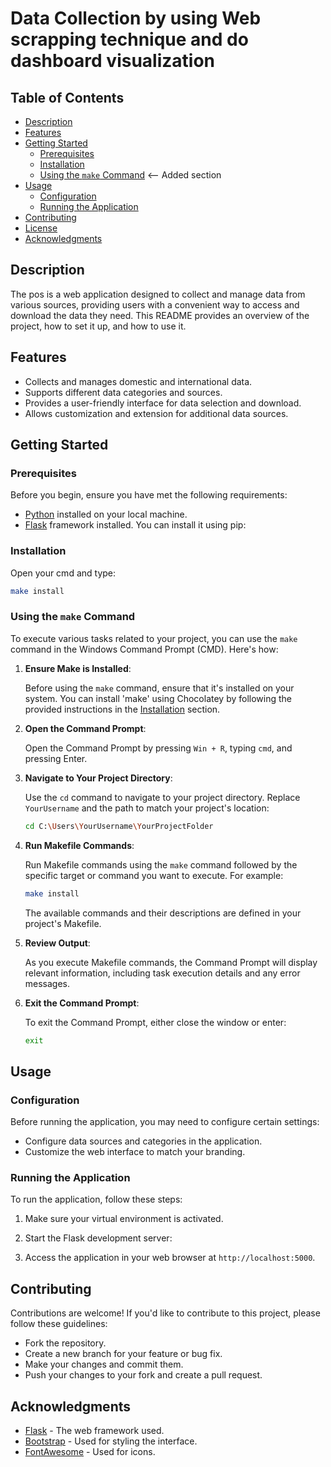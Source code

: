 # Data Collection by using Web scrapping technique and do dashboard visualization

## Table of Contents

- [Description](#description)
- [Features](#features)
- [Getting Started](#getting-started)
  - [Prerequisites](#prerequisites)
  - [Installation](#installation)
  - [Using the `make` Command](#using-the-make-command)  <-- Added section
- [Usage](#usage)
  - [Configuration](#configuration)
  - [Running the Application](#running-the-application)
- [Contributing](#contributing)
- [License](#license)
- [Acknowledgments](#acknowledgments)

## Description

The pos is a web application designed to collect and manage data from various sources, providing users with a convenient way to access and download the data they need. This README provides an overview of the project, how to set it up, and how to use it.

## Features

- Collects and manages domestic and international data.
- Supports different data categories and sources.
- Provides a user-friendly interface for data selection and download.
- Allows customization and extension for additional data sources.

## Getting Started

### Prerequisites

Before you begin, ensure you have met the following requirements:

- [Python](https://www.python.org/downloads/) installed on your local machine.
- [Flask](https://flask.palletsprojects.com/en/2.1.x/) framework installed. You can install it using pip:

### Installation

Open your cmd and type:

```bash
make install
````
### Using the `make` Command

To execute various tasks related to your project, you can use the `make` command in the Windows Command Prompt (CMD). Here's how:

1. **Ensure Make is Installed**:

   Before using the `make` command, ensure that it's installed on your system. You can install 'make' using Chocolatey by following the provided instructions in the [Installation](#installation) section.

2. **Open the Command Prompt**:

   Open the Command Prompt by pressing `Win + R`, typing `cmd`, and pressing Enter.

3. **Navigate to Your Project Directory**:

   Use the `cd` command to navigate to your project directory. Replace `YourUsername` and the path to match your project's location:

   ```bash
   cd C:\Users\YourUsername\YourProjectFolder
   ```

4. **Run Makefile Commands**:

   Run Makefile commands using the `make` command followed by the specific target or command you want to execute. For example:

   ```bash
   make install
   ```

   The available commands and their descriptions are defined in your project's Makefile.

5. **Review Output**:

   As you execute Makefile commands, the Command Prompt will display relevant information, including task execution details and any error messages.

6. **Exit the Command Prompt**:

   To exit the Command Prompt, either close the window or enter:

   ```bash
   exit
   ```

## Usage

### Configuration

Before running the application, you may need to configure certain settings:

- Configure data sources and categories in the application.
- Customize the web interface to match your branding.

### Running the Application

To run the application, follow these steps:

1. Make sure your virtual environment is activated.

2. Start the Flask development server:


3. Access the application in your web browser at `http://localhost:5000`.

## Contributing

Contributions are welcome! If you'd like to contribute to this project, please follow these guidelines:

- Fork the repository.
- Create a new branch for your feature or bug fix.
- Make your changes and commit them.
- Push your changes to your fork and create a pull request.

## Acknowledgments

- [Flask](https://flask.palletsprojects.com/en/2.1.x/) - The web framework used.
- [Bootstrap](https://getbootstrap.com/) - Used for styling the interface.
- [FontAwesome](https://fontawesome.com/) - Used for icons.




